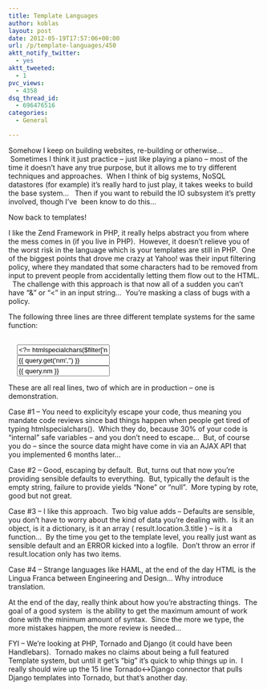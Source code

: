 ```yaml
---
title: Template Languages
author: koblas
layout: post
date: 2012-05-19T17:57:06+00:00
url: /p/template-languages/450
aktt_notify_twitter:
  - yes
aktt_tweeted:
  - 1
pvc_views:
  - 4358
dsq_thread_id:
  - 696476516
categories:
  - General

---
```

Somehow I keep on building websites, re-building or otherwise&#8230;  Sometimes I think it just practice &#8211; just like playing a piano &#8211; most of the time it doesn&#8217;t have any true purpose, but it allows me to try different techniques and approaches.  When I think of big systems, NoSQL datastores (for example) it&#8217;s really hard to just play, it takes weeks to build the base system&#8230;   Then if you want to rebuild the IO subsystem it&#8217;s pretty involved, though I&#8217;ve  been know to do this&#8230;

Now back to templates!

I like the Zend Framework in PHP, it really helps abstract you from where the mess comes in (if you live in PHP).  However, it doesn&#8217;t relieve you of the worst risk in the language which is your templates are still in PHP.  One of the biggest points that drove me crazy at Yahoo! was their input filtering policy, where they mandated that some characters had to be removed from input to prevent people from accidentally letting them flow out to the HTML.   The challenge with this approach is that now all of a sudden you can&#8217;t have &#8220;&&#8221; or &#8220;<&#8221; in an input string&#8230;  You&#8217;re masking a class of bugs with a policy.

The following three lines are three different template systems for the same function:

<pre lang="html"> 
  <input id="name" name="nm" type="text" value="<?= htmlspecialchars($filter['nm']) ?/>" autocomplete="off" />
  <input id="name" name="nm" type="text" value="{{ query.get('nm','') }}" autocomplete="off" />
  <input id="name" name="nm" type="text" value="{{ query.nm }}" autocomplete="off" />
</pre>

These are all real lines, two of which are in production &#8211; one is demonstration.

Case #1 &#8211; You need to explicityly escape your code, thus meaning you mandate code reviews since bad things happen when people get tired of typing htmlspecialchars().  Which they do, because 30% of your code is &#8220;internal&#8221; safe variables &#8211; and you don&#8217;t need to escape&#8230;  But, of course you do &#8211; since the source data might have come in via an AJAX API that you implemented 6 months later&#8230;

Case #2 &#8211; Good, escaping by default.  But, turns out that now you&#8217;re providing sensible defaults to everything.  But, typically the default is the empty string, failure to provide yields &#8220;None&#8221; or &#8220;null&#8221;.  More typing by rote, good but not great.

Case #3 &#8211; I like this approach.  Two big value adds &#8211; Defaults are sensible, you don&#8217;t have to worry about the kind of data you&#8217;re dealing with.  Is it an object, is it a dictionary, is it an array ( result.location.3.title ) &#8211; is it a function&#8230;  By the time you get to the template level, you really just want as sensible default and an ERROR kicked into a logfile.  Don&#8217;t throw an error if result.location only has two items.

Case #4 &#8211; Strange languages like HAML, at the end of the day HTML is the Lingua Franca between Engineering and Design&#8230; Why introduce translation.

At the end of the day, really think about how you&#8217;re abstracting things.  The goal of a good system  is the ability to get the maximum amount of work done with the minimum amount of syntax.  Since the more we type, the more mistakes happen, the more review is needed&#8230;

FYI &#8211; We&#8217;re looking at PHP, Tornado and Django (it could have been Handlebars).  Tornado makes no claims about being a full featured Template system, but until it get&#8217;s &#8220;big&#8221; it&#8217;s quick to whip things up in.  I really should wire up the 15 line Tornado<->Django connector that pulls Django templates into Tornado, but that&#8217;s another day.